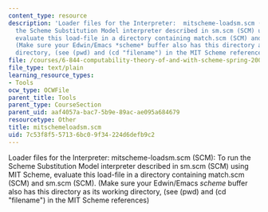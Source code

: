 ```yaml
---
content_type: resource
description: 'Loader files for the Interpreter:  mitscheme-loadsm.scm (SCM): To run
  the Scheme Substitution Model interpreter described in sm.scm (SCM) using MIT Scheme,
  evaluate this load-file in a directory containing match.scm (SCM) and sm.scm (SCM).
  (Make sure your Edwin/Emacs *scheme* buffer also has this directory as its working
  directory, (see (pwd) and (cd "filename") in the MIT Scheme references)'
file: /courses/6-844-computability-theory-of-and-with-scheme-spring-2003/7c53f8f557136bc09f34224d6defb9c2_mitschemeloadsm.scm
file_type: text/plain
learning_resource_types:
- Tools
ocw_type: OCWFile
parent_title: Tools
parent_type: CourseSection
parent_uid: aaf4057a-bac7-5b9e-89ac-ae095a684679
resourcetype: Other
title: mitschemeloadsm.scm
uid: 7c53f8f5-5713-6bc0-9f34-224d6defb9c2
---
```

Loader files for the Interpreter:  mitscheme-loadsm.scm (SCM): To run the Scheme Substitution Model interpreter described in sm.scm (SCM) using MIT Scheme, evaluate this load-file in a directory containing match.scm (SCM) and sm.scm (SCM). (Make sure your Edwin/Emacs *scheme* buffer also has this directory as its working directory, (see (pwd) and (cd "filename") in the MIT Scheme references)

